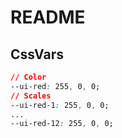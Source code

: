 # README

## CssVars

```css
// Color
--ui-red: 255, 0, 0;
// Scales
--ui-red-1: 255, 0, 0;
...
--ui-red-12: 255, 0, 0;
```
